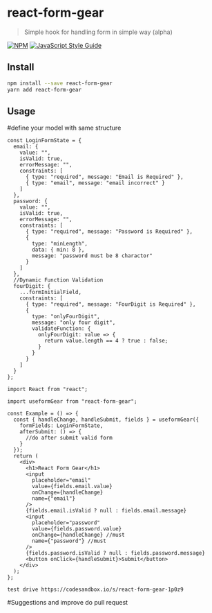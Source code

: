 # react-form-gear

> Simple hook for handling form in simple way (alpha)

[![NPM](https://img.shields.io/npm/v/use-interval.svg)](https://www.npmjs.com/package/react-form-gear) [![JavaScript Style Guide](https://img.shields.io/badge/code_style-standard-brightgreen.svg)](https://standardjs.com)

## Install

```bash
npm install --save react-form-gear
yarn add react-form-gear
```

## Usage

#define your model with same structure

```tsx
const LoginFormState = {
  email: {
    value: "",
    isValid: true,
    errorMessage: "",
    constraints: [
      { type: "required", message: "Email is Required" },
      { type: "email", message: "email incorrect" }
    ]
  },
  password: {
    value: "",
    isValid: true,
    errorMessage: "",
    constraints: [
      { type: "required", message: "Password is Required" },
      {
        type: "minLength",
        data: { min: 8 },
        message: "password must be 8 charactor"
      }
    ]
  },
  //Dynamic Function Validation
  fourDigit: {
    ...formInitialField,
    constraints: [
      { type: "required", message: "FourDigit is Required" },
      {
        type: "onlyFourDigit",
        message: "only four digit",
        validateFunction: {
          onlyFourDigit: value => {
            return value.length == 4 ? true : false;
          }
        }
      }
    ]
  }
};
```

```tsx
import React from "react";

import useformGear from "react-form-gear";

const Example = () => {
  const { handleChange, handleSubmit, fields } = useformGear({
    formFields: LoginFormState,
    afterSubmit: () => {
      //do after submit valid form
    }
  });
  return (
    <div>
      <h1>React Form Gear</h1>
      <input
        placeholder="email"
        value={fields.email.value}
        onChange={handleChange}
        name={"email"}
      />
      {fields.email.isValid ? null : fields.email.message}
      <input
        placeholder="password"
        value={fields.password.value}
        onChange={handleChange} //must
        name={"password"} //must
      />
      {fields.password.isValid ? null : fields.password.message}
      <button onClick={handleSubmit}>Submit</button>
    </div>
  );
};
```
```
test drive https://codesandbox.io/s/react-form-gear-1p0z9
```

#Suggestions and improve do pull request
